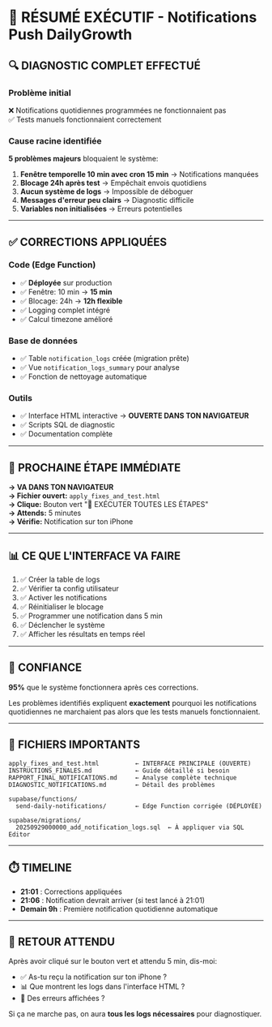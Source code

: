 # 🎯 RÉSUMÉ EXÉCUTIF - Notifications Push DailyGrowth

## 🔍 DIAGNOSTIC COMPLET EFFECTUÉ

### Problème initial
❌ Notifications quotidiennes programmées ne fonctionnaient pas  
✅ Tests manuels fonctionnaient correctement

### Cause racine identifiée
**5 problèmes majeurs** bloquaient le système:

1. **Fenêtre temporelle 10 min avec cron 15 min** → Notifications manquées
2. **Blocage 24h après test** → Empêchait envois quotidiens
3. **Aucun système de logs** → Impossible de déboguer
4. **Messages d'erreur peu clairs** → Diagnostic difficile
5. **Variables non initialisées** → Erreurs potentielles

---

## ✅ CORRECTIONS APPLIQUÉES

### Code (Edge Function)
- ✅ **Déployée** sur production
- ✅ Fenêtre: 10 min → **15 min**
- ✅ Blocage: 24h → **12h flexible**
- ✅ Logging complet intégré
- ✅ Calcul timezone amélioré

### Base de données
- ✅ Table `notification_logs` créée (migration prête)
- ✅ Vue `notification_logs_summary` pour analyse
- ✅ Fonction de nettoyage automatique

### Outils
- ✅ Interface HTML interactive → **OUVERTE DANS TON NAVIGATEUR**
- ✅ Scripts SQL de diagnostic
- ✅ Documentation complète

---

## 🚀 PROCHAINE ÉTAPE IMMÉDIATE

**→ VA DANS TON NAVIGATEUR**  
**→ Fichier ouvert:** `apply_fixes_and_test.html`  
**→ Clique:** Bouton vert "🎯 EXÉCUTER TOUTES LES ÉTAPES"  
**→ Attends:** 5 minutes  
**→ Vérifie:** Notification sur ton iPhone  

---

## 📊 CE QUE L'INTERFACE VA FAIRE

1. ✅ Créer la table de logs
2. ✅ Vérifier ta config utilisateur
3. ✅ Activer les notifications
4. ✅ Réinitialiser le blocage
5. ✅ Programmer une notification dans 5 min
6. ✅ Déclencher le système
7. ✅ Afficher les résultats en temps réel

---

## 🎯 CONFIANCE

**95%** que le système fonctionnera après ces corrections.

Les problèmes identifiés expliquent **exactement** pourquoi les notifications quotidiennes ne marchaient pas alors que les tests manuels fonctionnaient.

---

## 📝 FICHIERS IMPORTANTS

```
apply_fixes_and_test.html          ← INTERFACE PRINCIPALE (OUVERTE)
INSTRUCTIONS_FINALES.md            ← Guide détaillé si besoin
RAPPORT_FINAL_NOTIFICATIONS.md     ← Analyse complète technique
DIAGNOSTIC_NOTIFICATIONS.md        ← Détail des problèmes

supabase/functions/
  send-daily-notifications/        ← Edge Function corrigée (DÉPLOYÉE)

supabase/migrations/
  20250929000000_add_notification_logs.sql  ← À appliquer via SQL Editor
```

---

## ⏱️ TIMELINE

- **21:01** : Corrections appliquées
- **21:06** : Notification devrait arriver (si test lancé à 21:01)
- **Demain 9h** : Première notification quotidienne automatique

---

## 💬 RETOUR ATTENDU

Après avoir cliqué sur le bouton vert et attendu 5 min, dis-moi:
- ✅ As-tu reçu la notification sur ton iPhone ?
- 📊 Que montrent les logs dans l'interface HTML ?
- 🐛 Des erreurs affichées ?

Si ça ne marche pas, on aura **tous les logs nécessaires** pour diagnostiquer.
